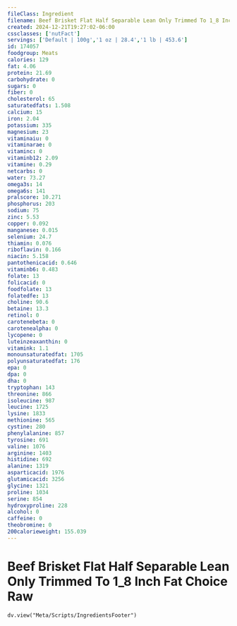 ```yaml
---
fileClass: Ingredient
filename: Beef Brisket Flat Half Separable Lean Only Trimmed To 1_8 Inch Fat Choice Raw
created: 2024-12-21T19:27:02-06:00
cssclasses: ['nutFact']
servings: ['Default | 100g','1 oz | 28.4','1 lb | 453.6']
id: 174057
foodgroup: Meats
calories: 129
fat: 4.06
protein: 21.69
carbohydrate: 0
sugars: 0
fiber: 0
cholesterol: 65
saturatedfats: 1.508
calcium: 15
iron: 2.04
potassium: 335
magnesium: 23
vitaminaiu: 0
vitaminarae: 0
vitaminc: 0
vitaminb12: 2.09
vitamine: 0.29
netcarbs: 0
water: 73.27
omega3s: 14
omega6s: 141
pralscore: 10.271
phosphorus: 203
sodium: 75
zinc: 5.53
copper: 0.092
manganese: 0.015
selenium: 24.7
thiamin: 0.076
riboflavin: 0.166
niacin: 5.158
pantothenicacid: 0.646
vitaminb6: 0.483
folate: 13
folicacid: 0
foodfolate: 13
folatedfe: 13
choline: 90.6
betaine: 13.3
retinol: 0
carotenebeta: 0
carotenealpha: 0
lycopene: 0
luteinzeaxanthin: 0
vitamink: 1.1
monounsaturatedfat: 1705
polyunsaturatedfat: 176
epa: 0
dpa: 0
dha: 0
tryptophan: 143
threonine: 866
isoleucine: 987
leucine: 1725
lysine: 1833
methionine: 565
cystine: 280
phenylalanine: 857
tyrosine: 691
valine: 1076
arginine: 1403
histidine: 692
alanine: 1319
asparticacid: 1976
glutamicacid: 3256
glycine: 1321
proline: 1034
serine: 854
hydroxyproline: 228
alcohol: 0
caffeine: 0
theobromine: 0
200calorieweight: 155.039
---
```


# Beef Brisket Flat Half Separable Lean Only Trimmed To 1_8 Inch Fat Choice Raw

```dataviewjs
dv.view("Meta/Scripts/IngredientsFooter")
```